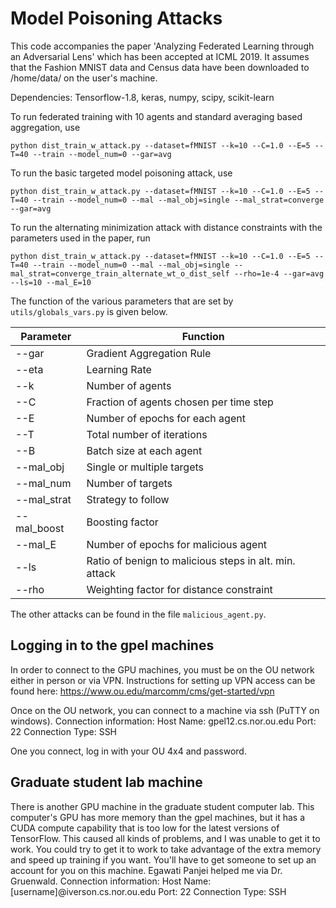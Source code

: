 # Model Poisoning Attacks

This code accompanies the paper 'Analyzing Federated Learning through an Adversarial Lens' which has been accepted at ICML 2019. It assumes that the Fashion MNIST data and Census data have been downloaded to /home/data/ on the user's machine.

Dependencies: Tensorflow-1.8, keras, numpy, scipy, scikit-learn

To run federated training with 10 agents and standard averaging based aggregation, use
```
python dist_train_w_attack.py --dataset=fMNIST --k=10 --C=1.0 --E=5 --T=40 --train --model_num=0 --gar=avg
```
To run the basic targeted model poisoning attack, use
```
python dist_train_w_attack.py --dataset=fMNIST --k=10 --C=1.0 --E=5 --T=40 --train --model_num=0 --mal --mal_obj=single --mal_strat=converge --gar=avg
```

To run the alternating minimization attack with distance constraints with the parameters used in the paper, run
```
python dist_train_w_attack.py --dataset=fMNIST --k=10 --C=1.0 --E=5 --T=40 --train --model_num=0 --mal --mal_obj=single --mal_strat=converge_train_alternate_wt_o_dist_self --rho=1e-4 --gar=avg --ls=10 --mal_E=10
```

The function of the various parameters that are set by `utils/globals_vars.py` is given below.

| Parameter   | Function                                               |
|-------------|--------------------------------------------------------|
| --gar       | Gradient Aggregation Rule                              |
| --eta       | Learning Rate                                          |
| --k         | Number of agents                                       |
| --C         | Fraction of agents chosen per time step                |
| --E         | Number of epochs for each agent                        |
| --T         | Total number of iterations                             |
| --B         | Batch size at each agent                               |
| --mal_obj   | Single or multiple targets                             |
| --mal_num   | Number of targets                                      |
| --mal_strat | Strategy to follow                                     |
| --mal_boost | Boosting factor                                        |
| --mal_E     | Number of epochs for malicious agent                   |
| --ls        | Ratio of benign to malicious steps in alt. min. attack |
| --rho       | Weighting factor for distance constraint               |

The other attacks can be found in the file `malicious_agent.py`.

## Logging in to the gpel machines
In order to connect to the GPU machines, you must be on the OU network either in person or via VPN. Instructions for setting up VPN access can be found here: https://www.ou.edu/marcomm/cms/get-started/vpn

Once on the OU network, you can connect to a machine via ssh (PuTTY on windows).
Connection information:
Host Name: gpel12.cs.nor.ou.edu
Port: 22
Connection Type: SSH

One you connect, log in with your OU 4x4 and password.

## Graduate student lab machine
There is another GPU machine in the graduate student computer lab. This computer's GPU has more memory than the gpel machines, but it has a CUDA compute capability that is too low for the latest versions of TensorFlow. This caused all kinds of problems, and I was unable to get it to work. You could try to get it to work to take advantage of the extra memory and speed up training if you want. You'll have to get someone to set up an account for you on this machine. Egawati Panjei helped me via Dr. Gruenwald.
Connection information:
Host Name: [username]@iverson.cs.nor.ou.edu
Port: 22
Connection Type: SSH
